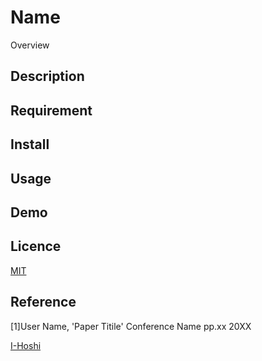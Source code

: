 Name
====

Overview

## Description

## Requirement

## Install

## Usage

## Demo

## Licence

[MIT](https://github.com/I-Hoshi/SPI_RNN/blob/master/LICENSE)

## Reference
[1]User Name, 'Paper Titile' Conference Name pp.xx 20XX

[I-Hoshi](https://github.com/I-Hoshi)
